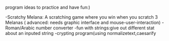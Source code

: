 program ideas to practice and have fun:)

-Scratchy Melana: A scratching game where you win when you scratch 3 Melanas
( advanced: needs graphic interface and mouse-user-interaction)
-Roman/Arabic number converter
-fun with strings:give out different stat about an inputed string
-crypting program(using normalizetext,caesarify
